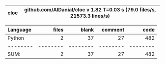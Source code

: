 cloc|github.com/AlDanial/cloc v 1.82  T=0.03 s (79.0 files/s, 21573.3 lines/s)
--- | ---

Language|files|blank|comment|code
:-------|-------:|-------:|-------:|-------:
Python|2|37|27|482
--------|--------|--------|--------|--------
SUM:|2|37|27|482
